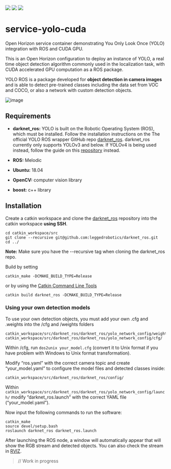 ![](https://img.shields.io/github/license/open-horizon-services/service-yolo-cuda)
![](https://img.shields.io/badge/architecture-arm64%2C%20amd64%2C%20arm%2C%20amd-green)
![](https://img.shields.io/github/contributors/open-horizon-services/service-yolo-cuda)

# service-yolo-cuda

Open Horizon service container demonstrating You Only Look Once (YOLO) integration with ROS and CUDA GPU.

This is an Open Horizon configuration to deploy an instance of YOLO, a real time object detection algorithm commonly used in the localization task, with CUDA accelerated GPU computation as a ROS package.

YOLO ROS is a package developed for **object detection in camera images** and is able to detect pre-trained classes including the data set from VOC and COCO, or also a network with custom detection objects.

![image](https://user-images.githubusercontent.com/62410569/203176060-3fb2e4a3-f334-42eb-86d4-1fabd9218a5d.png)

## Requirements

* **darknet_ros:** YOLO is built on the Robotic Operating System (ROS), which must be installed. Follow the installation instructions on the The official YOLO ROS wrapper GitHub repo [darknet_ros](https://github.com/leggedrobotics/darknet_ros). darknet_ros currently only supports YOLOv3 and below. If YOLOv4 is being used instead, follow the guide on this [repository](https://github.com/tom13133/darknet_ros/tree/yolov4) instead. 

* **ROS:** Melodic

* **Ubuntu:** 18.04

* **OpenCV:** computer vision library

* **boost:** c++ library

## Installation

Create a catkin workspace and clone the [darknet_ros](https://github.com/leggedrobotics/darknet_ros) repository into the catkin workspace **using SSH**. 
```
cd catkin_workspace/src
git clone --recursive git@github.com:leggedrobotics/darknet_ros.git
cd ../
```
**Note:** Make sure you have the --recursive tag when cloning the darknet_ros repo.

Build by setting

`catkin_make -DCMAKE_BUILD_TYPE=Release`

or by using the [Catkin Command Line Tools](https://catkin-tools.readthedocs.io/en/latest/index.html)

`catkin build darknet_ros -DCMAKE_BUILD_TYPE=Release`

### Using your own detection models

To use your own detection objects, you must add your own .cfg and .weights into the /cfg and /weights folders
```
catkin_workspace/src/darknet_ros/darknet_ros/yolo_network_config/weights/
catkin_workspace/src/darknet_ros/darknet_ros/yolo_network_config/cfg/
```
Within /cfg, run `dos2unix your_model.cfg` (convert it to Unix format if you have problem with Windows to Unix format transformation).

Modify “ros.yaml” with the correct camera topic and create “your_model.yaml” to configure the model files and detected classes inside:

    catkin_workspace/src/darknet_ros/darknet_ros/config/
Within `catkin_workspace/src/darknet_ros/darknet_ros/yolo_network_config/launch/` modify “darknet_ros.launch” with the correct YAML file (“your_model.yaml”).

Now input the following commands to run the software:
```
catkin_make
source devel/setup.bash
roslaunch darknet_ros darknet_ros.launch
```
After launching the ROS node, a window will automatically appear that will show the RGB stream and detected objects. You can also check the stream in [RVIZ](http://wiki.ros.org/rviz).
> // Work in progress
